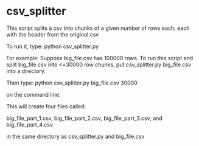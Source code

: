 # csv_splitter

This script splits a csv into chunks of a given number of rows each,
each with the header from the original csv

To run it, type:
python csv_splitter.py <csv filename> <number of rows per chunk>

For example:
Suppose big_file.csv has 100000 rows. To run this script and split big_file.csv into <=30000 row chunks,
put csv_splitter.py big_file.csv into a directory.

Then type:
python csv_splitter.py big_file.csv 30000

on the command line.

This will create four files called:

big_file_part_1.csv, big_file_part_2.csv, big_file_part_3.csv, and big_file_part_4.csv

in the same directory as csv_splitter.py and big_file.csv
